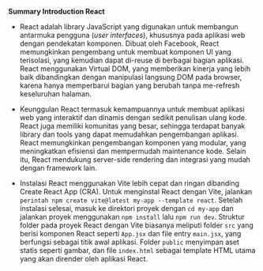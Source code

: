 **Summary Introduction React**

- React adalah library JavaScript yang digunakan untuk membangun antarmuka pengguna (*user interfaces*), khususnya pada aplikasi web dengan pendekatan komponen. Dibuat oleh Facebook, React memungkinkan pengembang untuk membuat komponen UI yang terisolasi, yang kemudian dapat di-reuse di berbagai bagian aplikasi. React menggunakan Virtual DOM, yang memberikan kinerja yang lebih baik dibandingkan dengan manipulasi langsung DOM pada browser, karena hanya memperbarui bagian yang berubah tanpa me-refresh keseluruhan halaman.

- Keunggulan React termasuk kemampuannya untuk membuat aplikasi web yang interaktif dan dinamis dengan sedikit penulisan ulang kode. React juga memiliki komunitas yang besar, sehingga terdapat banyak library dan tools yang dapat memudahkan pengembangan aplikasi. React memungkinkan pengembangan komponen yang modular, yang meningkatkan efisiensi dan mempermudah maintenance kode. Selain itu, React mendukung server-side rendering dan integrasi yang mudah dengan framework lain.

- Instalasi React menggunakan Vite lebih cepat dan ringan dibanding Create React App (CRA). Untuk menginstal React dengan Vite, jalankan ``perintah npm create vite@latest my-app --template react``. Setelah instalasi selesai, masuk ke direktori proyek dengan ``cd my-app`` dan jalankan proyek menggunakan ``npm install`` lalu ``npm run dev``. Struktur folder pada proyek React dengan Vite biasanya meliputi folder ``src`` yang berisi komponen React seperti ``App.jsx`` dan file entry ``main.jsx``, yang berfungsi sebagai titik awal aplikasi. Folder ``public`` menyimpan aset statis seperti gambar, dan file ``index.html`` sebagai template HTML utama yang akan dirender oleh aplikasi React.
